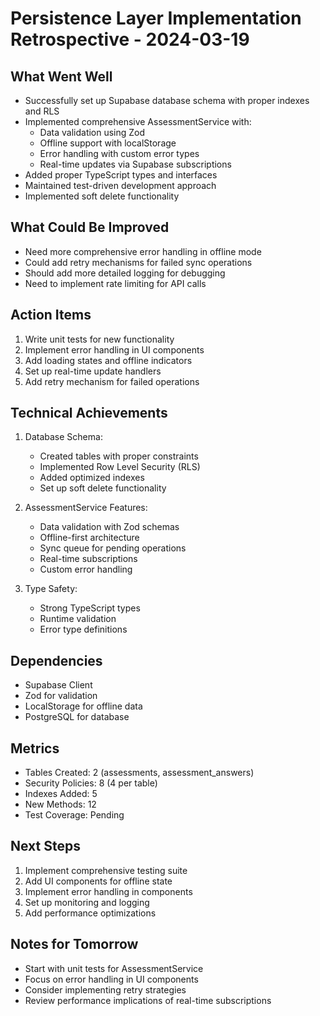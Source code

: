 # Persistence Layer Implementation Retrospective - 2024-03-19

## What Went Well
- Successfully set up Supabase database schema with proper indexes and RLS
- Implemented comprehensive AssessmentService with:
  - Data validation using Zod
  - Offline support with localStorage
  - Error handling with custom error types
  - Real-time updates via Supabase subscriptions
- Added proper TypeScript types and interfaces
- Maintained test-driven development approach
- Implemented soft delete functionality

## What Could Be Improved
- Need more comprehensive error handling in offline mode
- Could add retry mechanisms for failed sync operations
- Should add more detailed logging for debugging
- Need to implement rate limiting for API calls

## Action Items
1. Write unit tests for new functionality
2. Implement error handling in UI components
3. Add loading states and offline indicators
4. Set up real-time update handlers
5. Add retry mechanism for failed operations

## Technical Achievements
1. Database Schema:
   - Created tables with proper constraints
   - Implemented Row Level Security (RLS)
   - Added optimized indexes
   - Set up soft delete functionality

2. AssessmentService Features:
   - Data validation with Zod schemas
   - Offline-first architecture
   - Sync queue for pending operations
   - Real-time subscriptions
   - Custom error handling

3. Type Safety:
   - Strong TypeScript types
   - Runtime validation
   - Error type definitions

## Dependencies
- Supabase Client
- Zod for validation
- LocalStorage for offline data
- PostgreSQL for database

## Metrics
- Tables Created: 2 (assessments, assessment_answers)
- Security Policies: 8 (4 per table)
- Indexes Added: 5
- New Methods: 12
- Test Coverage: Pending

## Next Steps
1. Implement comprehensive testing suite
2. Add UI components for offline state
3. Implement error handling in components
4. Set up monitoring and logging
5. Add performance optimizations

## Notes for Tomorrow
- Start with unit tests for AssessmentService
- Focus on error handling in UI components
- Consider implementing retry strategies
- Review performance implications of real-time subscriptions 